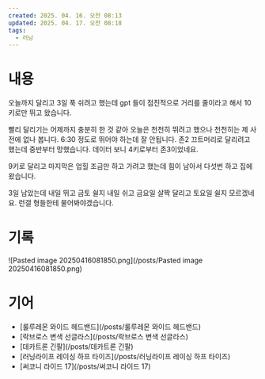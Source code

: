 ```yaml
---
created: 2025. 04. 16. 오전 08:13
updated: 2025. 04. 17. 오전 08:18
tags:
  - 러닝
---
```

# 내용

오늘까지 달리고 3일 푹 쉬려고 했는데 gpt 들이 점진적으로 거리를 줄이라고 해서 10키로만 뛰고 왔습니다.

빨리 달리기는 어제까지 충분히 한 것 같아 오늘은 천천히 뛰려고 했으나 천천히는 제 사전에 없나 봅니다. 6:30 정도로 뛰어야 하는데 잘 안됩니다. 존2 끄트머리로 달리려고 했는데 중반부터 망했습니다. 데이터 보니 4키로부터 존3이었네요.

9키로 달리고 마지막은 업힐 조금만 하고 가려고 했는데 힘이 남아서 다섯번 하고 집에 왔습니다.

3일 남았는데 내일 뛰고 금토 쉴지 내일 쉬고 금요일 살짝 달리고 토요일 쉴지 모르겠네요. 런갤 형들한테 물어봐야겠습니다.

# 기록

![Pasted image 20250416081850.png](/posts/Pasted image 20250416081850.png)

# 기어

- [룰루레몬 와이드 헤드밴드](/posts/룰루레몬 와이드 헤드밴드)
- [락브로스 변색 선글라스](/posts/락브로스 변색 선글라스)
- [데카트론 긴팔](/posts/데카트론 긴팔)
- [러닝라이프 레이싱 하프 타이즈](/posts/러닝라이프 레이싱 하프 타이즈)
- [써코니 라이드 17](/posts/써코니 라이드 17)
